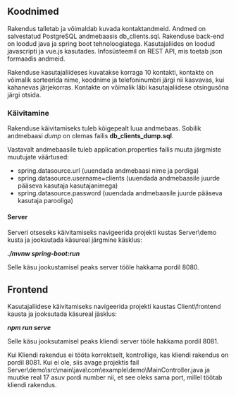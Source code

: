 ## Koodnimed

Rakendus talletab ja võimaldab kuvada kontaktandmeid. Andmed on salvestatud PostgreSQL andmebaasis db_clients.sql.
Rakenduse back-end on loodud java ja spring boot tehnoloogiatega. Kasutajaliides on loodud javascripti ja vue.js kasutades.
Infosüsteemil on REST API, mis toetab json formaadis andmeid.

Rakenduse kasutajaliideses kuvatakse korraga 10 kontakti, kontakte on võimalik sorteerida nime, koodnime ja telefoninumbri järgi nii kasvavas, kui kahanevas järjekorras.
Kontakte on võimalik läbi kasutajaliidese otsingusõna järgi otsida.

### Käivitamine

Rakenduse käivitamiseks tuleb kõigepealt luua andmebaas.
Sobilik andmebaasi *dump* on olemas failis **db_clients_dump.sql**.

Vastavalt andmebaasile tuleb application.properties failis muuta järgmiste muutujate väärtused:
- spring.datasource.url (uuendada andmebaasi nime ja pordiga)
- spring.datasource.username=clients (uuendada andmebaasile juurde pääseva kasutaja kasutajanimega)
- spring.datasource.password (uuendada andmebaasile juurde pääseva kasutaja parooliga)

#### Server

Serveri otseseks käivitamiseks navigeerida projekti kustas Server\demo kusta ja jooksutada käsureal järgmine käsklus:

***./mvnw spring-boot:run***

Selle käsu jookustamisel peaks server tööle hakkama pordil 8080.


## Frontend

Kasutajaliidese käivitamiseks navigeerida projekti kaustas Client\frontend kausta ja jooksutada käsureal jäsklus:

***npm run serve***

Selle käsu jooksutamisel peaks kliendi server tööle hakkama pordil 8081.

Kui Kliendi rakendus ei tööta korrektselt, kontrollige, kas kliendi rakendus on pordil 8081. Kui ei ole, siis avage projektis fail Server\demo\src\main\java\com\example\demo\MainController.java ja muutke real 17 asuv pordi number nii, et see oleks sama port, millel töötab kliendi rakendus.
